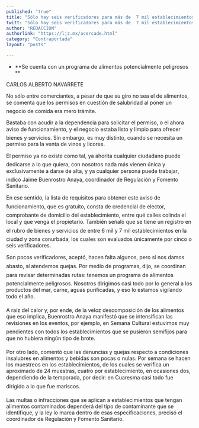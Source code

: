 ```yaml
---
published: "true"
title: "Sólo hay seis verificadores para más de  7 mil establecimientos de la ciudad"
twitt: "Sólo hay seis verificadores para más de  7 mil establecimientos de la ciudad"
author: "REDACCION"
authorlink: "https://ljz.mx/acercade.html"
category: "Contraportada"
layout: "posts"

---
```


*   **Se cuenta con un programa de alimentos potencialmente peligrosos   
    **


  CARLOS ALBERTO NAVARRETE



  No sólo entre comerciantes, a pesar de que su giro no sea el de alimentos, se comenta que los permisos en cuestión de salubridad al poner un negocio de comida era mero trámite.



  Bastaba con acudir a la dependencia para solicitar el permiso, o el ahora aviso de funcionamiento, y el negocio estaba listo y limpio para ofrecer bienes y servicios. Sin embargo, es muy distinto, cuando se necesita un permiso para la venta de vinos y licores.



  El permiso ya no existe como tal, ya ahorita cualquier ciudadano puede dedicarse a lo que quiera, con nosotros nada más vienen única y exclusivamente a darse de alta, y ya cualquier persona puede trabajar, indicó Jaime Buenrostro Anaya, coordinador de Regulación y Fomento Sanitario.



  En ese sentido, la lista de requisitos para obtener este aviso de funcionamiento, que es gratuito, consta de credencial de elector, comprobante de domicilio del establecimiento, entre qué calles colinda el local y que venga el propietario. También señaló que se tiene un registro en el rubro de bienes y servicios de entre 6 mil y 7 mil establecimientos en la ciudad y zona conurbada, los cuales son evaluados únicamente por cinco o seis verificadores.



  Son pocos verificadores, aceptó, hacen falta algunos, pero sí nos damos abasto, sí atendemos quejas. Por medio de programas, dijo, se coordinan para revisar determinadas rutas: tenemos un programa de alimentos potencialmente peligrosos. Nosotros dirigimos casi todo por lo general a los productos del mar, carne, aguas purificadas, y eso lo estamos vigilando todo el año.



  A raíz del calor y, por ende, de la veloz descomposición de los alimentos que eso implica, Buenrostro Anaya manifestó que se intensifican las revisiones en los eventos, por ejemplo, en Semana Cultural estuvimos muy pendientes con todos los establecimientos que se pusieron semifijos para que no hubiera ningún tipo de brote.



  Por otro lado, comentó que las denuncias y quejas respecto a condiciones insalubres en alimentos y bebidas son pocas o nulas. Por semana se hacen los muestreos en los establecimientos, de los cuales se verifica un aproximado de 24 muestras, cuatro por establecimiento, en ocasiones dos, dependiendo de la temporada, por decir: en Cuaresma casi todo fue dirigido a lo que fue mariscos.



  Las multas o infracciones que se aplican a establecimientos que tengan alimentos contaminados dependerá del tipo de contaminante que se identifique, y la ley lo marca dentro de esas especificaciones, precisó el coordinador de Regulación y Fomento Sanitario.


